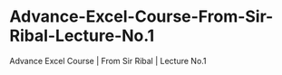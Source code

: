 # Advance-Excel-Course-From-Sir-Ribal-Lecture-No.1
Advance Excel Course | From Sir Ribal | Lecture No.1
